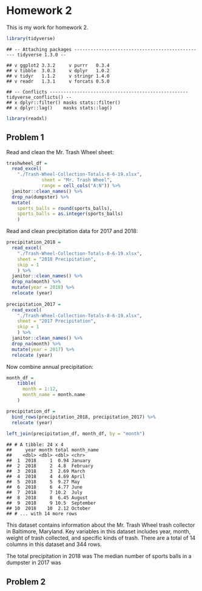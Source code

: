 Homework 2
================

This is my work for homework 2.

``` r
library(tidyverse)
```

    ## -- Attaching packages ------------------------------------------------ tidyverse 1.3.0 --

    ## v ggplot2 3.3.2     v purrr   0.3.4
    ## v tibble  3.0.3     v dplyr   1.0.2
    ## v tidyr   1.1.2     v stringr 1.4.0
    ## v readr   1.3.1     v forcats 0.5.0

    ## -- Conflicts --------------------------------------------------- tidyverse_conflicts() --
    ## x dplyr::filter() masks stats::filter()
    ## x dplyr::lag()    masks stats::lag()

``` r
library(readxl)
```

## Problem 1

Read and clean the Mr. Trash Wheel sheet:

``` r
trashwheel_df = 
  read_excel(
    "./Trash-Wheel-Collection-Totals-8-6-19.xlsx",
             sheet = "Mr. Trash Wheel", 
             range = cell_cols("A:N")) %>% 
  janitor::clean_names() %>% 
  drop_na(dumpster) %>% 
  mutate(
    sports_balls = round(sports_balls), 
    sports_balls = as.integer(sports_balls)
    ) 
```

Read and clean precipitation data for 2017 and 2018:

``` r
precipitation_2018 = 
  read_excel(
    "./Trash-Wheel-Collection-Totals-8-6-19.xlsx",
    sheet = "2018 Precipitation", 
    skip = 1
    ) %>% 
  janitor::clean_names() %>% 
  drop_na(month) %>% 
  mutate(year = 2018) %>% 
  relocate (year)
             
precipitation_2017 = 
  read_excel(
    "./Trash-Wheel-Collection-Totals-8-6-19.xlsx",
    sheet = "2017 Precipitation", 
    skip = 1
    ) %>% 
  janitor::clean_names() %>% 
  drop_na(month) %>% 
  mutate(year = 2017) %>% 
  relocate (year)
```

Now combine annual precipitation:

``` r
month_df = 
    tibble(
      month = 1:12,
      month_name = month.name
    )

precipitation_df = 
  bind_rows(precipitation_2018, precipitation_2017) %>% 
  relocate (year)  
  
left_join(precipitation_df, month_df, by = "month")
```

    ## # A tibble: 24 x 4
    ##     year month total month_name
    ##    <dbl> <dbl> <dbl> <chr>     
    ##  1  2018     1  0.94 January   
    ##  2  2018     2  4.8  February  
    ##  3  2018     3  2.69 March     
    ##  4  2018     4  4.69 April     
    ##  5  2018     5  9.27 May       
    ##  6  2018     6  4.77 June      
    ##  7  2018     7 10.2  July      
    ##  8  2018     8  6.45 August    
    ##  9  2018     9 10.5  September 
    ## 10  2018    10  2.12 October   
    ## # ... with 14 more rows

This dataset contains information about the Mr. Trash Wheel trash
collector in Baltimore, Maryland. Key variables in this dataset includes
year, month, weight of trash collected, and specific kinds of trash.
There are a total of 14 columns in this dataset and 344 rows.

The total precipitation in 2018 was The median number of sports balls in
a dumpster in 2017 was

## Problem 2
